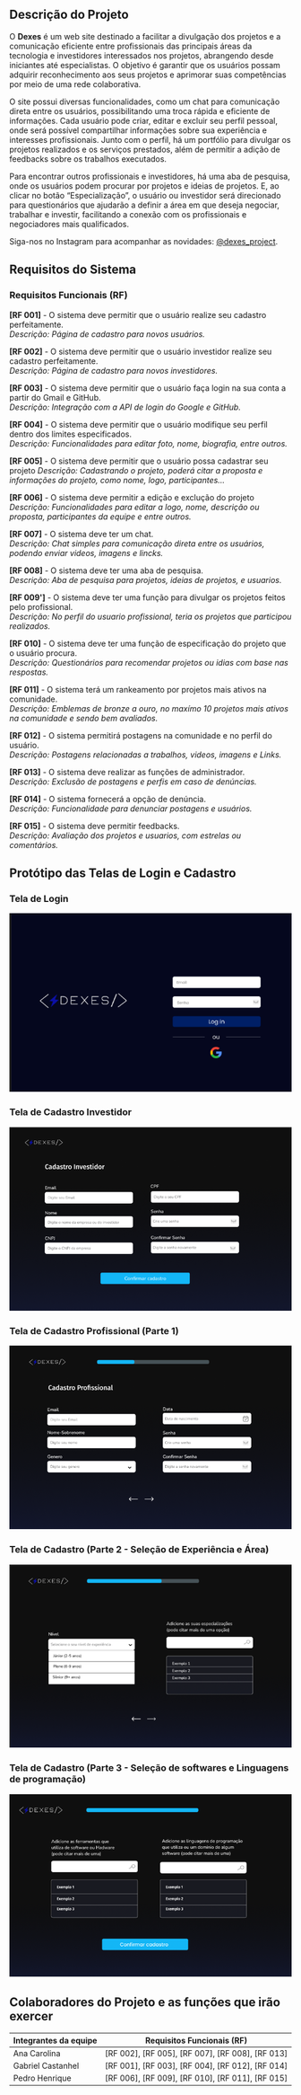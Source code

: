 
## Descrição do Projeto

O **Dexes** é um web site destinado a facilitar a divulgação dos projetos e a comunicação eficiente entre profissionais das principais áreas da tecnologia e investidores interessados nos projetos, abrangendo desde iniciantes até especialistas. O objetivo é garantir que os usuários possam adquirir reconhecimento aos seus projetos e aprimorar suas competências por meio de uma rede colaborativa.

O site possui diversas funcionalidades, como um chat para comunicação direta entre os usuários, possibilitando uma troca rápida e eficiente de informações. Cada usuário pode criar, editar e excluir seu perfil pessoal, onde será possível compartilhar informações sobre sua experiência e interesses profissionais. Junto com o perfil, há um portfólio para divulgar os projetos realizados e os serviços prestados, além de permitir a adição de feedbacks sobre os trabalhos executados.

Para encontrar outros profissionais e investidores, há uma aba de pesquisa, onde os usuários podem procurar por projetos e ideias de projetos. E, ao clicar no botão “Especialização”, o usuário ou investidor será direcionado para questionários que ajudarão a definir a área em que deseja negociar, trabalhar e investir, facilitando a conexão com os profissionais e negociadores mais qualificados.

Siga-nos no Instagram para acompanhar as novidades: [@dexes_project](https://www.instagram.com/dexes_project?igsh=MXg1NzM1cG9icDRwMA==).

## Requisitos do Sistema

### Requisitos Funcionais (RF)

 **[RF 001]** - O sistema deve permitir que o usuário realize seu cadastro perfeitamente.  
  *Descrição: Página de cadastro para novos usuários.*

 **[RF 002]** - O sistema deve permitir que o usuário investidor realize seu cadastro perfeitamente.  
  *Descrição: Página de cadastro para novos investidores.*

 **[RF 003]** - O sistema deve permitir que o usuário faça login na sua conta a partir do Gmail e GitHub.  
  *Descrição: Integração com a API de login do Google e GitHub.*

 **[RF 004]** - O sistema deve permitir que o usuário modifique seu perfil dentro dos limites especificados.  
  *Descrição: Funcionalidades para editar foto, nome, biografia, entre outros.*

  **[RF 005]** - O sistema deve permitir que o usuário possa cadastrar seu projeto
   *Descrição: Cadastrando o projeto, poderá citar a proposta e informações do projeto, como nome, logo, participantes...*
   
  **[RF 006]** - O sistema deve permitir a edição  e exclução do projeto
   *Descrição: Funcionalidades para editar a logo, nome, descrição ou proposta, participantes da equipe e entre outros.*
   
  **[RF 007]** - O sistema deve ter um chat.  
  *Descrição: Chat simples para comunicação direta entre os usuários, podendo enviar videos, imagens e lincks.*

  **[RF 008]** - O sistema deve ter uma aba de pesquisa.  
  *Descrição: Aba de pesquisa para projetos, ideias de projetos, e usuarios.*

 **[RF 009']** - O sistema deve ter uma função para divulgar os projetos feitos pelo profissional.  
  *Descrição: No perfil do usuario profissional, teria os projetos que participou realizados.*

 **[RF 010]** - O sistema deve ter uma função de especificação do projeto que o usuário procura.  
  *Descrição: Questionários para recomendar projetos ou idias com base nas respostas.*

 **[RF 011]** - O sistema terá um rankeamento por projetos mais ativos na comunidade.  
  *Descrição: Emblemas de bronze a ouro, no maxímo 10 projetos mais ativos na comunidade e sendo bem avaliados.*

 **[RF 012]** - O sistema permitirá postagens na comunidade e no perfil do usuário.  
  *Descrição: Postagens relacionadas a trabalhos, videos, imagens e Links.*

 **[RF 013]** - O sistema deve realizar as funções de administrador.  
  *Descrição: Exclusão de postagens e perfis em caso de denúncias.*

 **[RF 014]** - O sistema fornecerá a opção de denúncia.  
  *Descrição: Funcionalidade para denunciar postagens e usuários.*

 **[RF 015]** - O sistema deve permitir feedbacks.  
  *Descrição: Avaliação dos projetos e usuarios, com estrelas ou comentários.*

## Protótipo das Telas de Login e Cadastro

### Tela de Login
![Login](./3-fase-sa/public/img/Login.png)

### Tela de Cadastro  Investidor
![Cadastro_investidor](./3-fase-sa/public/img/Tela_cadastro_investidor.png)

### Tela de Cadastro  Profissional (Parte 1)
![Cadastro](./3-fase-sa/public/img/Tela_cadastro_profissional_1.png)

### Tela de Cadastro (Parte 2 - Seleção de Experiência e Área)
![Cadastro 2](./3-fase-sa/public/img/Tela_cadastro_profissional_2.png)

### Tela de Cadastro (Parte 3 - Seleção de softwares e Linguagens de programação)
![Cadastro 3](./3-fase-sa/public/img/Tela_cadastro_prossional_3.png)

## Colaboradores do Projeto e as funções que irão exercer

| Integrantes da equipe | Requisitos Funcionais (RF)                        |
|-----------------------|---------------------------------------------------|
| Ana Carolina          | [RF 002], [RF 005], [RF 007], [RF 008], [RF 013]  |
| Gabriel Castanhel     | [RF 001], [RF 003], [RF 004], [RF 012], [RF 014]  |
| Pedro Henrique        | [RF 006], [RF 009], [RF 010], [RF 011], [RF 015]  |
